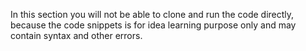 In this section you will not be able to clone and run the code directly, because the code snippets is for idea learning purpose only and may contain syntax and other errors.
